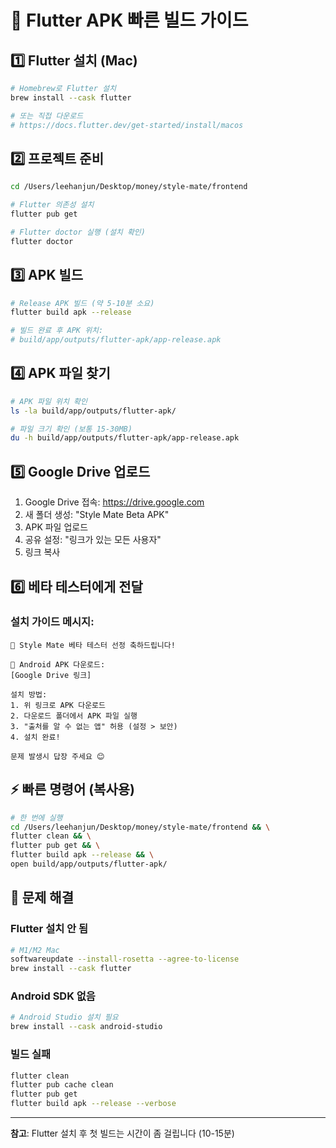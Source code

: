 # 🚀 Flutter APK 빠른 빌드 가이드

## 1️⃣ Flutter 설치 (Mac)

```bash
# Homebrew로 Flutter 설치
brew install --cask flutter

# 또는 직접 다운로드
# https://docs.flutter.dev/get-started/install/macos
```

## 2️⃣ 프로젝트 준비

```bash
cd /Users/leehanjun/Desktop/money/style-mate/frontend

# Flutter 의존성 설치
flutter pub get

# Flutter doctor 실행 (설치 확인)
flutter doctor
```

## 3️⃣ APK 빌드

```bash
# Release APK 빌드 (약 5-10분 소요)
flutter build apk --release

# 빌드 완료 후 APK 위치:
# build/app/outputs/flutter-apk/app-release.apk
```

## 4️⃣ APK 파일 찾기

```bash
# APK 파일 위치 확인
ls -la build/app/outputs/flutter-apk/

# 파일 크기 확인 (보통 15-30MB)
du -h build/app/outputs/flutter-apk/app-release.apk
```

## 5️⃣ Google Drive 업로드

1. Google Drive 접속: https://drive.google.com
2. 새 폴더 생성: "Style Mate Beta APK"
3. APK 파일 업로드
4. 공유 설정: "링크가 있는 모든 사용자"
5. 링크 복사

## 6️⃣ 베타 테스터에게 전달

### 설치 가이드 메시지:
```
🎉 Style Mate 베타 테스터 선정 축하드립니다!

📱 Android APK 다운로드:
[Google Drive 링크]

설치 방법:
1. 위 링크로 APK 다운로드
2. 다운로드 폴더에서 APK 파일 실행
3. "출처를 알 수 없는 앱" 허용 (설정 > 보안)
4. 설치 완료!

문제 발생시 답장 주세요 😊
```

## ⚡ 빠른 명령어 (복사용)

```bash
# 한 번에 실행
cd /Users/leehanjun/Desktop/money/style-mate/frontend && \
flutter clean && \
flutter pub get && \
flutter build apk --release && \
open build/app/outputs/flutter-apk/
```

## 🔧 문제 해결

### Flutter 설치 안 됨
```bash
# M1/M2 Mac
softwareupdate --install-rosetta --agree-to-license
brew install --cask flutter
```

### Android SDK 없음
```bash
# Android Studio 설치 필요
brew install --cask android-studio
```

### 빌드 실패
```bash
flutter clean
flutter pub cache clean
flutter pub get
flutter build apk --release --verbose
```

---

**참고**: Flutter 설치 후 첫 빌드는 시간이 좀 걸립니다 (10-15분)